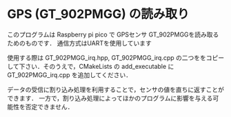 # GPS (GT_902PMGG) の読み取り
このプログラムは Raspberry pi pico で GPSセンサ GT_902PMGGを読み取るためのものです．
通信方式はUARTを使用しています

使用する際は GT_902PMGG_irq.hpp, GT_902PMGG_irq.cpp の二つををコピーして下さい．そのうえで，CMakeLists の add_executable に  GT_902PMGG_irq.cpp を追加してください．

データの受信に割り込み処理を利用することで，センサの値を直ちに返すことができます．
一方で，割り込み処理によってほかのプログラムに影響を与える可能性を否定できません．